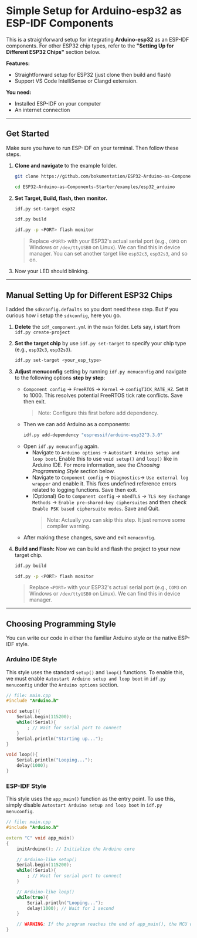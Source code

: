 # Simple Setup for Arduino-esp32 as ESP-IDF Components

This is a straighforward setup for integrating **Arduino-esp32** as an ESP-IDF components. For other ESP32 chip types, refer to the **"Setting Up for Different ESP32 Chips"** section below.

**Features:**
- Straightforward setup for ESP32 (just clone then build and flash)
- Support VS Code IntelliSense or Clangd extension.

**You need:**
- Installed ESP-IDF on your computer
- An internet connection

---
## Get Started
Make sure you have to run ESP-IDF on your terminal. Then follow these steps.
1. **Clone and navigate** to the example folder.
    ```bash
    git clone https://github.com/bokumentation/ESP32-Arduino-as-Components-Starter.git
    ```
    ```bash
    cd ESP32-Arduino-as-Components-Starter/examples/esp32_arduino
    ```
2. **Set Target, Build, flash, then monitor.**
    ```bash
    idf.py set-target esp32
    ```
    ```bash
    idf.py build
    ```
    ```bash
    idf.py -p <PORT> flash monitor
    ```
    >
    > Replace `<PORT>` with your ESP32's actual serial port (e.g., `COM3` on Windows or `/dev/ttyUSB0` on Linux). We can find this in device manager.
    > You can set another target like `esp32c3`, `esp32s3`, and so on. 
3. Now your LED should blinking.

---
## Manual Setting Up for Different ESP32 Chips
I added the `sdkconfig.defaults` so you dont need these step. But if you curious how i setup the `sdkconfig`, here you go.  

1. **Delete** the `idf_component.yml` in the `main` folder. Lets say, i start from `idf.py create-project`
2. **Set the target chip** by use `idf.py set-target` to specify your chip type (e.g., `esp32c3`, `esp32s3`).
    ```bash
    idf.py set-target <your_esp_type>
    ```
3. **Adjust menuconfig** setting by running `idf.py menuconfig` and navigate to the following options **step by step**:
    - `Component config` -> `FreeRTOS` -> `Kernel` -> `configTICK_RATE_HZ`. Set it to 1000. This resolves potential FreeRTOS tick rate conflicts. Save then exit.
        > Note: Configure this first before add dependency.
    - Then we can add Arduino as a components:
        ```bash
        idf.py add-dependency "espressif/arduino-esp32^3.3.0"
        ```
    - Open `idf.py menuconfig` again.
        - Navigate to `Arduino options` -> `Autostart Arduino setup and loop boot`. Enable this to use `void setup()` and `loop()` like in Arduino IDE. For more information, see the _Choosing Programming Style_ section below.
        - Navigate to `Component config` -> `Diagnostics`-> `Use external log wrapper` and enable it. This fixes undefined reference errors related to logging functions. Save then exit.
        - (Optional) Go to `Component config` -> `mbedTLS` -> `TLS Key Exchange Methods` -> `Enable pre-shared-key ciphersuites` and then check `Enable PSK based ciphersuite modes`. Save and Quit.  
            > Note: Actually you can skip this step. It just remove some compiler warning.
    - After making these changes, save and exit `menuconfig`.
    
4. **Build and Flash:** Now we can build and flash the project to your new target chip.
    ```bash
    idf.py build
    ```
    ```bash
    idf.py -p <PORT> flash monitor
    ```
    > Replace `<PORT>` with your ESP32's actual serial port (e.g., `COM3` on Windows or `/dev/ttyUSB0` on Linux). We can find this in device manager.

---
## Choosing Programming Style

You can write our code in either the familiar Arduino style or the native ESP-IDF style.

### Arduino IDE Style
This style uses the standard `setup()` and `loop()` functions. To enable this, we must enable `Autostart Arduino setup and loop boot` in `idf.py menuconfig` under the `Arduino options` section.

```cpp
// file: main.cpp
#include "Arduino.h"

void setup(){
    Serial.begin(115200);
    while(!Serial){
        ; // Wait for serial port to connect
    }
    Serial.println("Starting up...");
}

void loop(){
    Serial.println("Looping...");
    delay(1000);
}
```


### ESP-IDF Style
This style uses the `app_main()` function as the entry point. To use this, simply disable `Autostart Arduino setup and loop boot` in `idf.py menuconfig`.
```cpp
// file: main.cpp
#include "Arduino.h"

extern "C" void app_main()
{
    initArduino(); // Initialize the Arduino core

    // Arduino-like setup()
    Serial.begin(115200);
    while(!Serial){
        ; // Wait for serial port to connect
    }

    // Arduino-like loop()
    while(true){
        Serial.println("Looping...");
        delay(1000); // Wait for 1 second
    }

    // WARNING: If the program reaches the end of app_main(), the MCU will restart.
}
```
